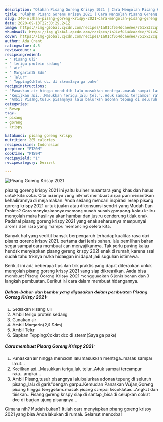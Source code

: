 ```yaml
---
description: "Olahan Pisang Goreng Krispy 2021 | Cara Mengolah Pisang Goreng Krispy 2021 Yang Enak Dan Lezat"
title: "Olahan Pisang Goreng Krispy 2021 | Cara Mengolah Pisang Goreng Krispy 2021 Yang Enak Dan Lezat"
slug: 340-olahan-pisang-goreng-krispy-2021-cara-mengolah-pisang-goreng-krispy-2021-yang-enak-dan-lezat
date: 2020-09-13T22:00:29.241Z
image: https://img-global.cpcdn.com/recipes/1a01cf054dcaedee/751x532cq70/pisang-goreng-krispy-2021-foto-resep-utama.jpg
thumbnail: https://img-global.cpcdn.com/recipes/1a01cf054dcaedee/751x532cq70/pisang-goreng-krispy-2021-foto-resep-utama.jpg
cover: https://img-global.cpcdn.com/recipes/1a01cf054dcaedee/751x532cq70/pisang-goreng-krispy-2021-foto-resep-utama.jpg
author: Ada Grant
ratingvalue: 4.5
reviewcount: 4
recipeingredient:
- " Pisang Uli"
- " terigu protein sedang"
- " air"
- " Margarin25 Sdm"
- " Telur"
- " ToppingCoklat dcc di steamSaya ga pake"
recipeinstructions:
- "Panaskan air hingga mendidih lalu masukkan mentega..masak sampai larut..."
- "Kecilkan api...Masukkan terigu,lalu telur..Aduk sampai tercampur rata...angkat..."
- "Ambil Pisang,tusuk pisangnya lalu balurkan adonan tepung di seluruh pisang,,lalu di garis&#34;dengan garpu..Kemudian Panaskan Wajan,Goreng pisang hingga tenggelam..masak pisang sampai kecoklatan...Angkat dan tiriskan...Pisang goreng krispy siap di santap,,bisa di celupkan coklat dcc di bagian ujung pisangnya..."
categories:
- Resep
tags:
- pisang
- goreng
- krispy

katakunci: pisang goreng krispy 
nutrition: 205 calories
recipecuisine: Indonesian
preptime: "PT20M"
cooktime: "PT59M"
recipeyield: "1"
recipecategory: Dessert

---
```



![Pisang Goreng Krispy 2021](https://img-global.cpcdn.com/recipes/1a01cf054dcaedee/751x532cq70/pisang-goreng-krispy-2021-foto-resep-utama.jpg)


pisang goreng krispy 2021 ini yaitu kuliner nusantara yang khas dan harus untuk kita coba. Cita rasanya yang nikmat membuat siapa pun menantikan kehadirannya di meja makan.
Anda sedang mencari inspirasi resep pisang goreng krispy 2021 untuk jualan atau dikonsumsi sendiri yang Mudah Dan Praktis? Cara menyiapkannya memang susah-susah gampang. kalau keliru mengolah maka hasilnya akan hambar dan justru cenderung tidak enak. Padahal pisang goreng krispy 2021 yang enak seharusnya mempunyai aroma dan rasa yang mampu memancing selera kita.



Banyak hal yang sedikit banyak berpengaruh terhadap kualitas rasa dari pisang goreng krispy 2021, pertama dari jenis bahan, lalu pemilihan bahan segar sampai cara membuat dan menyajikannya. Tak perlu pusing kalau hendak menyiapkan pisang goreng krispy 2021 enak di rumah, karena asal sudah tahu triknya maka hidangan ini dapat jadi suguhan istimewa.


Berikut ini ada beberapa tips dan trik praktis yang dapat diterapkan untuk mengolah pisang goreng krispy 2021 yang siap dikreasikan. Anda bisa membuat Pisang Goreng Krispy 2021 menggunakan 6 jenis bahan dan 3 langkah pembuatan. Berikut ini cara dalam membuat hidangannya.

<!--inarticleads1-->

##### Bahan-bahan dan bumbu yang digunakan dalam pembuatan Pisang Goreng Krispy 2021:

1. Sediakan  Pisang Uli
1. Ambil  terigu protein sedang
1. Gunakan  air
1. Ambil  Margarin(2,5 Sdm)
1. Ambil  Telur
1. Siapkan  Topping:Coklat dcc di steam(Saya ga pake)




<!--inarticleads2-->

##### Cara membuat Pisang Goreng Krispy 2021:

1. Panaskan air hingga mendidih lalu masukkan mentega..masak sampai larut...
1. Kecilkan api...Masukkan terigu,lalu telur..Aduk sampai tercampur rata...angkat...
1. Ambil Pisang,tusuk pisangnya lalu balurkan adonan tepung di seluruh pisang,,lalu di garis&#34;dengan garpu..Kemudian Panaskan Wajan,Goreng pisang hingga tenggelam..masak pisang sampai kecoklatan...Angkat dan tiriskan...Pisang goreng krispy siap di santap,,bisa di celupkan coklat dcc di bagian ujung pisangnya...




Gimana nih? Mudah bukan? Itulah cara menyiapkan pisang goreng krispy 2021 yang bisa Anda lakukan di rumah. Selamat mencoba!
